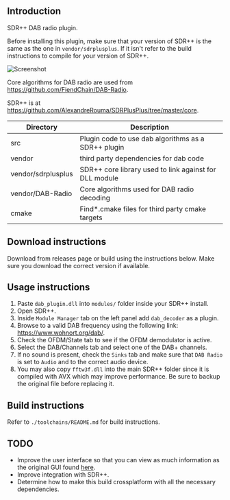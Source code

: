## Introduction
SDR++ DAB radio plugin. 

Before installing this plugin, make sure that your version of SDR++ is the same as the one in ```vendor/sdrplusplus```. If it isn't refer to the build instructions to compile for your version of SDR++.

![Screenshot](docs/plugin_screenshot.png)

Core algorithms for DAB radio are used from https://github.com/FiendChain/DAB-Radio.

SDR++ is at https://github.com/AlexandreRouma/SDRPlusPlus/tree/master/core.

| Directory | Description |
| --- | --- |
| src | Plugin code to use dab algorithms as a SDR++ plugin |
| vendor | third party dependencies for dab code |
| vendor/sdrplusplus | SDR++ core library used to link against for DLL module |
| vendor/DAB-Radio | Core algorithms used for DAB radio decoding |
| cmake | Find*.cmake files for third party cmake targets |

## Download instructions
Download from releases page or build using the instructions below. Make sure you download the correct version if available.

## Usage instructions
1. Paste ```dab_plugin.dll``` into ```modules/``` folder inside your SDR++ install.
2. Open SDR++.
3. Inside ```Module Manager``` tab on the left panel add ```dab_decoder``` as a plugin.
4. Browse to a valid DAB frequency using the following link: https://www.wohnort.org/dab/.
5. Check the OFDM/State tab to see if the OFDM demodulator is active.
6. Select the DAB/Channels tab and select one of the DAB+ channels.
7. If no sound is present, check the ```Sinks``` tab and make sure that ```DAB Radio``` is set to ```Audio``` and to the correct audio device.
8. You may also copy ```fftw3f.dll``` into the main SDR++ folder since it is compiled with AVX which may improve performance. Be sure to backup the original file before replacing it.

## Build instructions
Refer to ```./toolchains/README.md``` for build instructions.

## TODO
- Improve the user interface so that you can view as much information as the original GUI found [here](https://github.com/FiendChain/DAB-Radio).
- Improve integration with SDR++.
- Determine how to make this build crossplatform with all the necessary dependencies.
